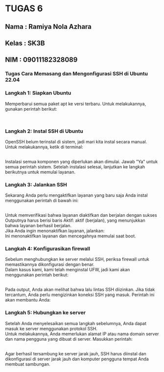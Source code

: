 # TUGAS 6 

## Nama : Ramiya Nola Azhara
## Kelas : SK3B
## NIM : 09011182328089

### Tugas Cara Memasang dan Mengonfigurasi SSH di Ubuntu 22.04
### Langkah 1: Siapkan Ubuntu
Memperbarui semua paket apt ke versi terbaru. Untuk melakukannya, gunakan perintah berikut:





<br>

### Langkah 2: Instal SSH di Ubuntu
OpenSSH belum terinstal di sistem, jadi mari kita instal secara manual. Untuk melakukannya, ketik di terminal:



<br>
Instalasi semua komponen yang diperlukan akan dimulai. Jawab "Ya" untuk semua perintah sistem.
Setelah instalasi selesai, lanjutkan ke langkah berikutnya untuk memulai layanan.
<br>

### Langkah 3: Jalankan SSH
Sekarang Anda perlu mengaktifkan layanan yang baru saja Anda instal menggunakan perintah di bawah ini:





<br>
Untuk memverifikasi bahwa layanan diaktifkan dan berjalan dengan sukses





<br>
Outputnya harus berisi baris Aktif: aktif (berjalan), yang menunjukkan bahwa layanan berhasil berjalan.
<br>Jika Anda ingin menonaktifkan layanan, jalankan:





<br>
Ini menonaktifkan layanan dan mencegahnya memulai saat boot.

<br>

### Langkah 4: Konfigurasikan firewall

Sebelum menghubungkan ke server melalui SSH, periksa firewall untuk memastikannya dikonfigurasi dengan benar.
<br>Dalam kasus kami, kami telah menginstal UFW, jadi kami akan menggunakan perintah berikut:




<br>
Pada output, Anda akan melihat bahwa lalu lintas SSH diizinkan. Jika tidak tercantum, Anda perlu mengizinkan koneksi SSH yang masuk. Perintah ini akan membantu Anda:






<br>

### Langkah 5: Hubungkan ke server

Setelah Anda menyelesaikan semua langkah sebelumnya, Anda dapat masuk ke server menggunakan protokol SSH.
<br>Untuk melakukannya, Anda memerlukan alamat IP atau nama domain server dan nama pengguna yang dibuat di server. Masukkan perintah:






<br>
Agar berhasil tersambung ke server jarak jauh, SSH harus diinstal dan dikonfigurasi di server jarak jauh dan komputer pengguna tempat Anda membuat sambungan.
